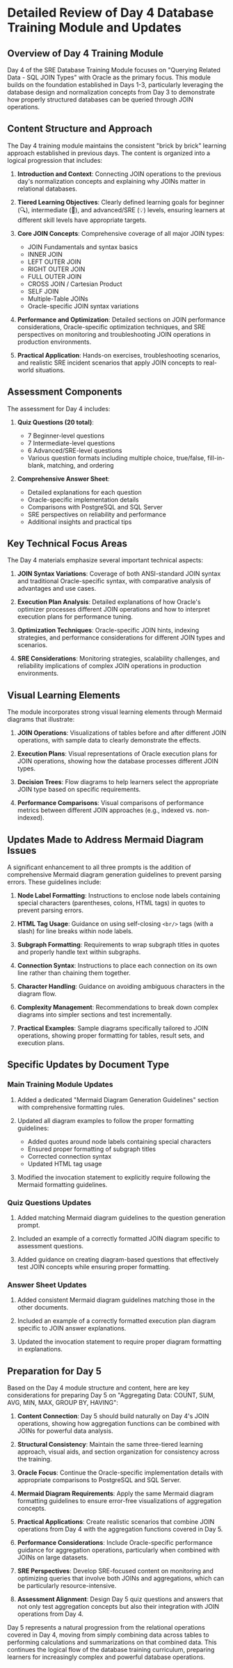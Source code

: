 # Detailed Review of Day 4 Database Training Module and Updates

## Overview of Day 4 Training Module

Day 4 of the SRE Database Training Module focuses on "Querying Related Data - SQL JOIN Types" with Oracle as the primary focus. This module builds on the foundation established in Days 1-3, particularly leveraging the database design and normalization concepts from Day 3 to demonstrate how properly structured databases can be queried through JOIN operations.

## Content Structure and Approach

The Day 4 training module maintains the consistent "brick by brick" learning approach established in previous days. The content is organized into a logical progression that includes:

1. **Introduction and Context**: Connecting JOIN operations to the previous day's normalization concepts and explaining why JOINs matter in relational databases.

2. **Tiered Learning Objectives**: Clearly defined learning goals for beginner (🔍), intermediate (🧩), and advanced/SRE (💡) levels, ensuring learners at different skill levels have appropriate targets.

3. **Core JOIN Concepts**: Comprehensive coverage of all major JOIN types:
   - JOIN Fundamentals and syntax basics
   - INNER JOIN
   - LEFT OUTER JOIN
   - RIGHT OUTER JOIN
   - FULL OUTER JOIN
   - CROSS JOIN / Cartesian Product
   - SELF JOIN
   - Multiple-Table JOINs
   - Oracle-specific JOIN syntax variations

4. **Performance and Optimization**: Detailed sections on JOIN performance considerations, Oracle-specific optimization techniques, and SRE perspectives on monitoring and troubleshooting JOIN operations in production environments.

5. **Practical Application**: Hands-on exercises, troubleshooting scenarios, and realistic SRE incident scenarios that apply JOIN concepts to real-world situations.

## Assessment Components

The assessment for Day 4 includes:

1. **Quiz Questions (20 total)**:
   - 7 Beginner-level questions
   - 7 Intermediate-level questions
   - 6 Advanced/SRE-level questions
   - Various question formats including multiple choice, true/false, fill-in-blank, matching, and ordering

2. **Comprehensive Answer Sheet**:
   - Detailed explanations for each question
   - Oracle-specific implementation details
   - Comparisons with PostgreSQL and SQL Server
   - SRE perspectives on reliability and performance
   - Additional insights and practical tips

## Key Technical Focus Areas

The Day 4 materials emphasize several important technical aspects:

1. **JOIN Syntax Variations**: Coverage of both ANSI-standard JOIN syntax and traditional Oracle-specific syntax, with comparative analysis of advantages and use cases.

2. **Execution Plan Analysis**: Detailed explanations of how Oracle's optimizer processes different JOIN operations and how to interpret execution plans for performance tuning.

3. **Optimization Techniques**: Oracle-specific JOIN hints, indexing strategies, and performance considerations for different JOIN types and scenarios.

4. **SRE Considerations**: Monitoring strategies, scalability challenges, and reliability implications of complex JOIN operations in production environments.

## Visual Learning Elements

The module incorporates strong visual learning elements through Mermaid diagrams that illustrate:

1. **JOIN Operations**: Visualizations of tables before and after different JOIN operations, with sample data to clearly demonstrate the effects.

2. **Execution Plans**: Visual representations of Oracle execution plans for JOIN operations, showing how the database processes different JOIN types.

3. **Decision Trees**: Flow diagrams to help learners select the appropriate JOIN type based on specific requirements.

4. **Performance Comparisons**: Visual comparisons of performance metrics between different JOIN approaches (e.g., indexed vs. non-indexed).

## Updates Made to Address Mermaid Diagram Issues

A significant enhancement to all three prompts is the addition of comprehensive Mermaid diagram generation guidelines to prevent parsing errors. These guidelines include:

1. **Node Label Formatting**: Instructions to enclose node labels containing special characters (parentheses, colons, HTML tags) in quotes to prevent parsing errors.

2. **HTML Tag Usage**: Guidance on using self-closing `<br/>` tags (with a slash) for line breaks within node labels.

3. **Subgraph Formatting**: Requirements to wrap subgraph titles in quotes and properly handle text within subgraphs.

4. **Connection Syntax**: Instructions to place each connection on its own line rather than chaining them together.

5. **Character Handling**: Guidance on avoiding ambiguous characters in the diagram flow.

6. **Complexity Management**: Recommendations to break down complex diagrams into simpler sections and test incrementally.

7. **Practical Examples**: Sample diagrams specifically tailored to JOIN operations, showing proper formatting for tables, result sets, and execution plans.

## Specific Updates by Document Type

### Main Training Module Updates

1. Added a dedicated "Mermaid Diagram Generation Guidelines" section with comprehensive formatting rules.

2. Updated all diagram examples to follow the proper formatting guidelines:
   - Added quotes around node labels containing special characters
   - Ensured proper formatting of subgraph titles
   - Corrected connection syntax
   - Updated HTML tag usage

3. Modified the invocation statement to explicitly require following the Mermaid formatting guidelines.

### Quiz Questions Updates

1. Added matching Mermaid diagram guidelines to the question generation prompt.

2. Included an example of a correctly formatted JOIN diagram specific to assessment questions.

3. Added guidance on creating diagram-based questions that effectively test JOIN concepts while ensuring proper formatting.

### Answer Sheet Updates

1. Added consistent Mermaid diagram guidelines matching those in the other documents.

2. Included an example of a correctly formatted execution plan diagram specific to JOIN answer explanations.

3. Updated the invocation statement to require proper diagram formatting in explanations.

## Preparation for Day 5

Based on the Day 4 module structure and content, here are key considerations for preparing Day 5 on "Aggregating Data: COUNT, SUM, AVG, MIN, MAX, GROUP BY, HAVING":

1. **Content Connection**: Day 5 should build naturally on Day 4's JOIN operations, showing how aggregation functions can be combined with JOINs for powerful data analysis.

2. **Structural Consistency**: Maintain the same three-tiered learning approach, visual aids, and section organization for consistency across the training.

3. **Oracle Focus**: Continue the Oracle-specific implementation details with appropriate comparisons to PostgreSQL and SQL Server.

4. **Mermaid Diagram Requirements**: Apply the same Mermaid diagram formatting guidelines to ensure error-free visualizations of aggregation concepts.

5. **Practical Applications**: Create realistic scenarios that combine JOIN operations from Day 4 with the aggregation functions covered in Day 5.

6. **Performance Considerations**: Include Oracle-specific performance guidance for aggregation operations, particularly when combined with JOINs on large datasets.

7. **SRE Perspectives**: Develop SRE-focused content on monitoring and optimizing queries that involve both JOINs and aggregations, which can be particularly resource-intensive.

8. **Assessment Alignment**: Design Day 5 quiz questions and answers that not only test aggregation concepts but also their integration with JOIN operations from Day 4.

Day 5 represents a natural progression from the relational operations covered in Day 4, moving from simply combining data across tables to performing calculations and summarizations on that combined data. This continues the logical flow of the database training curriculum, preparing learners for increasingly complex and powerful database operations.